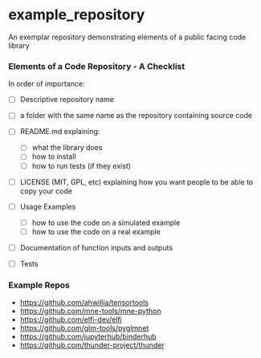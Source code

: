 # example_repository
An exemplar repository demonstrating elements of a public facing code library

### Elements of a Code Repository - A Checklist

In order of importance:

- [ ] Descriptive repository name
- [ ] a folder with the same name as the repository containing source code
- [ ] README.md explaining:
  - [ ] what the library does
  - [ ] how to install
  - [ ] how to run tests (if they exist)
- [ ] LICENSE (MIT, GPL, etc) explaining how you want people to be able to copy your code
- [ ] Usage Examples
  - [ ] how to use the code on a simulated example
  - [ ] how to use the code on a real example
- [ ] Documentation of function inputs and outputs
- [ ] Tests


### Example Repos
* https://github.com/ahwillia/tensortools
* https://github.com/mne-tools/mne-python
* https://github.com/elfi-dev/elfi
* https://github.com/glm-tools/pyglmnet
* https://github.com/jupyterhub/binderhub
* https://github.com/thunder-project/thunder
